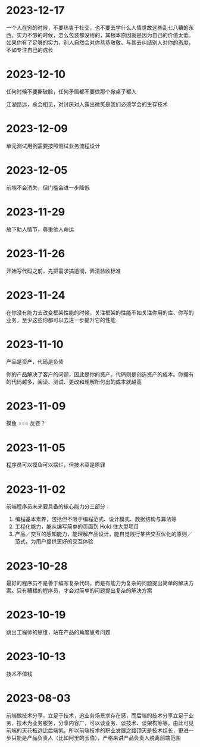 # 2023-12-17

一个人在穷的时候，不要热衷于社交，也不要去学什么人情世故这些乱七八糟的东西。实力不够的时候，怎么包装都没用的，其根本原因就是因为自己的价值太低。如果你有了足够的实力，别人自然会对你恭恭敬敬。与其去纠结别人对你的态度，不如专注自己的成长

# 2023-12-10

任何时候不要撕破脸，任何矛盾都不要做那个掀桌子都人

江湖路远，总会相见，对讨厌对人露出微笑是我们必须学会的生存技术

# 2023-12-09

单元测试用例需要按照测试业务流程设计

# 2023-12-05

前端不会消失，但门槛会进一步降低

# 2023-11-29

放下助人情节，尊重他人命运

# 2023-11-26

开始写代码之前，先把需求搞透彻，弄清验收标准

# 2023-11-24

在你没有能力去改变框架性能的时候，关注框架的性能不如关注你用的库、你写的业务，至少这些你都可以去进一步提升它的性能

# 2023-11-10

产品是资产，代码是负债

你的产品解决了客户的问题，因此是你的资产。代码则是创造资产的成本。你拥有的代码越多，阅读、测试、更改和理解所付出的成本就越高

# 2023-11-09

摸鱼 === 反卷？

# 2023-11-05

程序员可以摸鱼可以摆烂，但技术菜是原罪

# 2023-11-02

前端程序员未来要具备的核心能力分三部分：

1. 编程基本素养，包括但不限于编程范式、设计模式、数据结构与算法等
2. 工程化能力，能从编写简单的页面到 Hold 住大型项目
3. 产品／交互的感知能力，能理解产品设计，能自觉践行某些交互优化的原则／范式，为用户提供更好的交互体验

# 2023-10-28

最好的程序员不是善于编写复杂代码，而是有能力为复杂的问题提出简单的解决方案。只有糟糕的程序员，才会对简单的问题提出复杂的解决方案

# 2023-10-19

跳出工程师的思维，站在产品的角度思考问题

# 2023-10-13

技术不值钱

# 2023-08-03

前端做技术分享，立足于技术，追业务场景求存在感，而后端的技术分享立足于业务，技术为业务服务，分享内容广，可以谈业务、谈技术、谈架构等等。由此可见前端的天花板远比后端低，所以前端技术的职业发展之路顶天是技术组长，更进一步只能是产品负责人（比如阿里的玉伯），严格来讲产品负责人脱离前端范围
